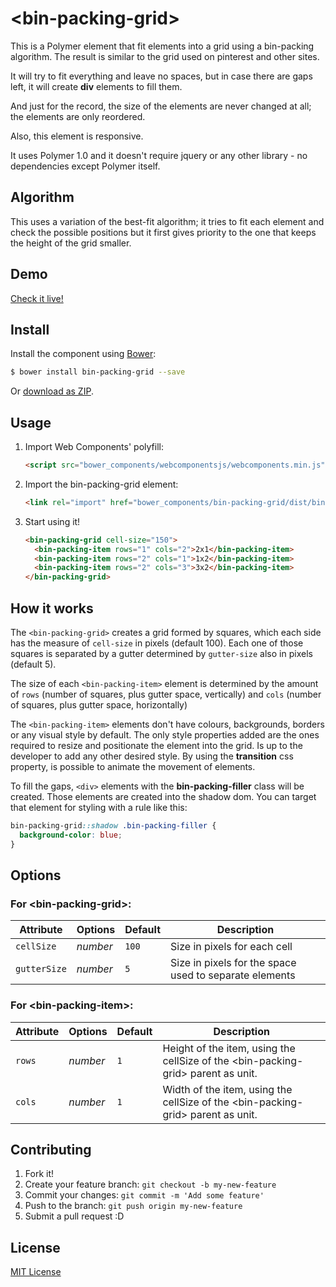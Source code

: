 # &lt;bin-packing-grid&gt;

This is a Polymer element that fit elements into a grid using a bin-packing algorithm. The result is similar to the grid used on pinterest and other sites.

It will try to fit everything and leave no spaces, but in case there are gaps left, it will create **div** elements to fill them.

And just for the record, the size of the elements are never changed at all; the elements are only reordered.

Also, this element is responsive.

It uses Polymer 1.0 and it doesn't require jquery or any other library - no dependencies except Polymer itself.

## Algorithm

This uses a variation of the best-fit algorithm; it tries to fit each element and check the possible positions but it first gives priority to the one that keeps the height of the grid smaller.

## Demo

[Check it live!](http://chris-l.github.io/bin-packing-grid)

## Install

Install the component using [Bower](http://bower.io/):

```sh
$ bower install bin-packing-grid --save
```

Or [download as ZIP](https://github.com/chris-l/bin-packing-grid/archive/master.zip).

## Usage

1. Import Web Components' polyfill:

    ```html
    <script src="bower_components/webcomponentsjs/webcomponents.min.js"></script>
    ```

2. Import the bin-packing-grid element:

    ```html
    <link rel="import" href="bower_components/bin-packing-grid/dist/bin-packing-grid.html">
    ```

3. Start using it!

    ```html
    <bin-packing-grid cell-size="150">
      <bin-packing-item rows="1" cols="2">2x1</bin-packing-item>
      <bin-packing-item rows="2" cols="1">1x2</bin-packing-item>
      <bin-packing-item rows="2" cols="3">3x2</bin-packing-item>
    </bin-packing-grid>
    ```

## How it works

The `<bin-packing-grid>` creates a grid formed by squares, which each side has the measure of `cell-size` in pixels (default 100). Each one of those squares is separated by a gutter determined by `gutter-size` also in pixels (default 5).

The size of each `<bin-packing-item>` element is determined by the amount of `rows` (number of squares, plus gutter space, vertically) and `cols` (number of squares, plus gutter space, horizontally)

The `<bin-packing-item>` elements don't have colours, backgrounds, borders or any visual style by default. The only style properties added are the ones required to resize and positionate the element into the grid.
Is up to the developer to add any other desired style. By using the **transition** css property, is possible to animate the movement of elements.

To fill the gaps, `<div>` elements with the **bin-packing-filler** class will be created. Those elements are created into the shadow dom. You can target that element for styling with a rule like this:

```css
bin-packing-grid::shadow .bin-packing-filler {
  background-color: blue;
}
```


## Options

### For &lt;bin-packing-grid&gt;:

Attribute     | Options     | Default      | Description
---           | ---         | ---          | ---
`cellSize`    | *number*    | `100`        | Size in pixels for each cell
`gutterSize`  | *number*    | `5`          | Size in pixels for the space used to separate elements

### For &lt;bin-packing-item&gt;:

Attribute     | Options     | Default      | Description
---           | ---         | ---          | ---
`rows`        | *number*    | `1`          | Height of the item, using the cellSize of the &lt;bin-packing-grid&gt; parent as unit.
`cols`        | *number*    | `1`          | Width of the item, using the cellSize of the &lt;bin-packing-grid&gt; parent as unit.

## Contributing

1. Fork it!
2. Create your feature branch: `git checkout -b my-new-feature`
3. Commit your changes: `git commit -m 'Add some feature'`
4. Push to the branch: `git push origin my-new-feature`
5. Submit a pull request :D

## License

[MIT License](http://opensource.org/licenses/MIT)
